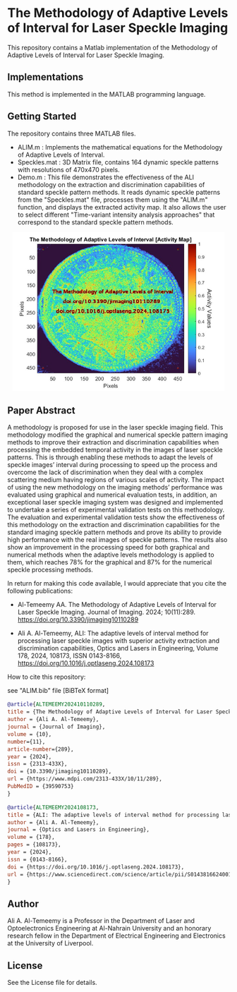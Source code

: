 # The Methodology of Adaptive Levels of Interval for Laser Speckle Imaging

This repository contains a Matlab implementation of the Methodology of Adaptive Levels of Interval for Laser Speckle Imaging.

## Implementations

This method is implemented in the MATLAB programming language.

## Getting Started

The repository contains three MATLAB files.

* ALIM.m : Implements the mathematical equations for the Methodology of Adaptive Levels of Interval.
* Speckles.mat : 3D Matrix file, contains 164 dynamic speckle patterns with resolutions of 470x470 pixels.
* Demo.m :  This file demonstrates the effectiveness of the ALI methodology on the extraction and discrimination capabilities of standard speckle pattern methods. It reads dynamic speckle patterns from the "Speckles.mat" file, processes them using the "ALIM.m" function, and displays the extracted activity map. It also allows the user to select different "Time-variant intensity analysis approaches" that correspond to the standard speckle pattern methods.

<p align="center"><img src="img.jpg" width="480"></p>

## Paper Abstract

A methodology is proposed for use in the laser speckle imaging field. This methodology modified the graphical and numerical speckle pattern imaging methods to improve their extraction and discrimination capabilities when processing the embedded temporal activity in the images of laser speckle patterns. This is through enabling these methods to adapt the levels of speckle images’ interval during processing to speed up the process and overcome the lack of discrimination when they deal with a complex scattering medium having regions of various scales of activity. The impact of using the new methodology on the imaging methods’ performance was evaluated using graphical and numerical evaluation tests, in addition, an exceptional laser speckle imaging system was designed and implemented to undertake a series of experimental validation tests on this methodology. The evaluation and experimental validation tests show the effectiveness of this methodology on the extraction and discrimination capabilities for the standard imaging speckle pattern methods and prove its ability to provide high performance with the real images of speckle patterns. The results also show an improvement in the processing speed for both graphical and numerical methods when the adaptive levels methodology is applied to them, which reaches 78% for the graphical and 87% for the numerical speckle processing methods.

In return for making this code available, I would appreciate that you cite the following publications:

* Al-Temeemy AA. The Methodology of Adaptive Levels of Interval for Laser Speckle Imaging. Journal of Imaging. 2024; 10(11):289. https://doi.org/10.3390/jimaging10110289

* Ali A. Al-Temeemy, ALI: The adaptive levels of interval method for processing laser speckle images with superior activity extraction and discrimination capabilities, Optics and Lasers in Engineering, Volume 178,
2024, 108173, ISSN 0143-8166, https://doi.org/10.1016/j.optlaseng.2024.108173

How to cite this repository:

see "ALIM.bib" file \[BiBTeX format]



```bibtex
@article{ALTEMEEMY202410110289,
title = {The Methodology of Adaptive Levels of Interval for Laser Speckle Imaging},
author = {Ali A. Al-Temeemy},
journal = {Journal of Imaging},
volume = {10},
number={11},
article-number={289},
year = {2024},
issn = {2313-433X},
doi = {10.3390/jimaging10110289},
url = {https://www.mdpi.com/2313-433X/10/11/289},
PubMedID = {39590753}
}
```

```bibtex
@article{ALTEMEEMY2024108173,
title = {ALI: The adaptive levels of interval method for processing laser speckle images with superior activity extraction and discrimination capabilities},
author = {Ali A. Al-Temeemy},
journal = {Optics and Lasers in Engineering},
volume = {178},
pages = {108173},
year = {2024},
issn = {0143-8166},
doi = {https://doi.org/10.1016/j.optlaseng.2024.108173},
url = {https://www.sciencedirect.com/science/article/pii/S0143816624001520}
}
```



## Author

Ali A. Al-Temeemy is a Professor in the Department of Laser and Optoelectronics Engineering at Al-Nahrain University and an honorary research fellow in the Department of Electrical Engineering and Electronics at the University of Liverpool.

## License

See the License file for details.

